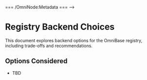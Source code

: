<!-- === OmniNode:Metadata ===
<!-- metadata_version: 0.1.0 -->
<!-- schema_version: 1.1.0 -->
<!-- uuid: 396040bb-574e-4764-814e-e5d45710a495 -->
<!-- name: registry_backend_choices.md -->
<!-- version: 1.0.0 -->
<!-- author: OmniNode Team -->
<!-- created_at: 2025-05-19T16:20:01.197625 -->
<!-- last_modified_at: 2025-05-19T16:20:01.197629 -->
<!-- description: Stamped Markdown file: registry_backend_choices.md -->
<!-- state_contract: none -->
<!-- lifecycle: active -->
<!-- hash: 91bbe8152b7e5f0840341546339f0fff412695f8de62e03ab0c8f09554921a05 -->
<!-- entrypoint: {'type': 'markdown', 'target': 'registry_backend_choices.md'} -->
<!-- namespace: onex.stamped.registry_backend_choices.md -->
<!-- meta_type: tool -->
=== /OmniNode:Metadata === -->

# Registry Backend Choices

This document explores backend options for the OmniBase registry, including trade-offs and recommendations.

## Options Considered
- TBD
